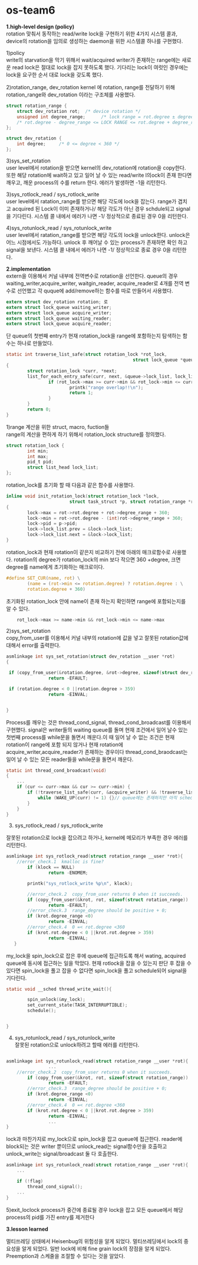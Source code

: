 # os-team6
**1.high-level design (policy)**  
rotation 맞춰서 동작하는 read/write lock을 구현하기 위한 4가지 시스템 콜과, 
device의 rotation을 임의로 생성하는 daemon을 위한 시스템콜 하나를 구현했다.

1)policy  
write의 starvation을 막기 위해서 wait/acquired writer가 존재하는
range에는 새로운 read lock은 절대로 lock을 잡지 못하도록 했다.
기다리는 lock이 여럿인 경우에는 lock을 요구한 순서 대로 lock을 갖도록 했다.

2)rotation_range, dev_rotation 
kernel 에 rotation, range를 전달하기 위해 rotation_range와 dev_rotation 이라는 구조체를 사용했다.

```c
struct rotation_range {
    struct dev_rotation rot;  /* device rotation */
    unsigned int degree_range;      /* lock range = rot.degree ± degree_range */
    /* rot.degree - degree_range <= LOCK RANGE <= rot.degree + degree_range */
};

struct dev_rotation {
    int degree;     /* 0 <= degree < 360 */
};

```

3)sys_set_rotation  
user level에서 rotation을 받으면 kernel의 dev_rotation에 rotation을 copy한다.
또한 해당 rotation에 wait하고 있고 일어 날 수 있는 read/write l의ock이 존재 한다면 깨우고, 깨운 
process의 수를 return 한다. 에러가 발생하면 -1을 리턴한다.

3)sys_rotlock_read / sys_rotlock_write  
user level에서 ratation_range를 받으면 해당 각도에 lock을 잡는다. 
range가 겹치고 acquired 된 Lock이 이미 존재하거나/ 해당 각도가 아닌 경우 schdule되고 signal을 기다린다.
시스템 콜 내에서 에러가 나면 -1/ 정상적으로 종료된 경우 0을 리턴한다.

4)sys_rotunlock_read / sys_rotunlock_write  
user level에서 ratation_range를 받으면 해당 각도의 lock을 unlock한다. unlock은 어느 시점에서도 가능하다. unlock 후 깨어날 수 있는 process가 존재하면 확인 하고 signal을 보낸다.
시스템 콜 내에서 에러가 나면 -1/ 정상적으로 종료 경우 0을 리턴한다.

**2.implementation**  
extern을 이용해서 커널 내부에 전역변수로 rotation을 선언한다.
queue의 경우 waiting_writer,acquire_writer, waitgin_reader, acquire_reader로 4개를 전역 변수로 선언했고
각 quque에 add/remove하는 함수를 따로 만들어서 사용했다.
```c
extern struct dev_rotation rotation; 로
extern struct lock_queue waiting_writer;
extern struct lock_queue acquire_writer;
extern struct lock_queue waiting_reader;
extern struct lock_queue acquire_reader;
```
단 queue의 첫번째 entry가 현재 rotation_lock을 range에 포함하는지 탐색하는 함수는 하나로 만들었다.
```c
static int traverse_list_safe(struct rotation_lock *rot_lock,
                                                struct lock_queue *queue)
{
        struct rotation_lock *curr, *next;
        list_for_each_entry_safe(curr, next, &queue->lock_list, lock_list) {
                if (rot_lock->max >= curr->min && rot_lock->min <= curr->max) {
                        printk("range overlap!!\n");
                        return 1;
                }
        }
        return 0;
}
```

1)range 계산을 위한 struct, macro, fuction들   
range의 계산을 편하게 하기 위해서  rotation_lock structure를 정의했다.
```c
struct rotation_lock {
        int min;
        int max;
        pid_t pid;
        struct list_head lock_list;
};
```
rotation_lock를 초기화 할 때 다음과 같은 함수를 사용했다.
```c
inline void init_rotation_lock(struct rotation_lock *lock,
                        struct task_struct *p, struct rotation_range *rot)
{     
        lock->max = rot->rot.degree + rot->degree_range + 360;
        lock->min = rot->rot.degree - (int)rot->degree_range + 360;
        lock->pid = p->pid;
        lock->lock_list.prev = &lock->lock_list; 
        lock->lock_list.next = &lock->lock_list;
}   
```
rotation_lock과 현재 rotation이 같은지 비교하기 전에 아래의 매크로함수로 사용했다.
rotation의 degree가 rotation_lock의 min 보다 작으면 360 +degree, 크면 degree를 name에게 초기화하는 매크로이다.
```c
#define SET_CUR(name, rot) \
        (name = (rot->min <= rotation.degree) ? rotation.degree : \
        rotation.degree + 360)
```
초기화된 rotation_lock 안에 name이 존재 하는지 확인하면 range에 포함되는지를 알 수 있다.
```c
	rot_lock->max >= name->min && rot_lock->min <= name->max
```


2)sys_set_rotation  
copy_from_user를 이용해서 커널 내부의 rotation에 값을 넣고
잘못된 rotation값에 대해서 error를 출력한다. 
```c
asmlinkage int sys_set_rotation(struct dev_rotation __user *rot)
{

 if (copy_from_user(&rotation.degree, &rot->degree, sizeof(struct dev_rotation))!=0)
                return -EFAULT;

 if (rotation.degree < 0 ||rotation.degree > 359)
                return -EINVAL;


}
```

Process를 깨우는 것은 thread_cond_signal, thread_cond_broadcast를 이용해서 구현했다.
signal은 writer들의 waiting queue를 돌며 현재 조건에서 일어 날수 있는 첫번째 process를 
while문을 돌면서 깨운다.이 때 일어 날 수 없는 조건은 현재 rotation이 range에 포함 되지 않거나
현재 rotation에 acquire_writer,acquire_reader가 존재하는 경우이다
thread_cond_braodcast는 일어 날 수 있는 모든 reader들을 while문을 돌면서 깨운다.
```c
static int thread_cond_broadcast(void)
{ 
	...
	if (cur <= curr->max && cur >= curr->min) {
		if (!traverse_list_safe(curr, &acquire_writer) && !traverse_list_safe(curr, &acquire_reader)){
			while (WAKE_UP(curr) != 1) {}// queue에는 존재하지만 아직 schedule되지 않았을 경우를 위해서 반복문을 돈다
  		}
	}
}
```
3) sys_rotlock_read / sys_rotlock_write  

잘못된 rotation으로 lock을 잡으려고 하거나, kernel에 메모리가 부족한 경우 에러를 리턴한다.
```c
asmlinkage int sys_rotlock_read(struct rotation_range __user *rot){
	//error_check.1  kmalloc is fine?
        if (klock == NULL)
                return -ENOMEM;

        printk("sys_rotlock_write %p\n", klock);

        //error_check.2  copy_from_user returns 0 when it succeeds.
        if (copy_from_user(&krot, rot, sizeof(struct rotation_range)) != 0)
                return -EFAULT;
        //error_check.3  range_degree should be positive + 0;
        if (krot.degree_range <0)
                return -EINVAL;
        //error_check.4  0 =< rot.degree <360
        if (krot.rot.degree < 0 ||krot.rot.degree > 359)
                return -EINVAL;
   }
```
my_lock을 spin_lock으로 잡은 후에 queue에 접근하도록 해서 wating, acquired queue에 동시에 접근하는
일을 막았다. 현재 rotlock을 잡을 수 있는지 판단 후 잡을 수 있다면 spin_lock을 풀고 잡을 수 없다면
spin_lock을 풀고 schedule되어 signal을 기다린다. 

```c
static void __sched thread_write_wait(){

        spin_unlock(&my_lock);
        set_current_state(TASK_INTERRUPTIBLE);
        schedule();


}

```

4) sys_rotunlock_read / sys_rotunlock_write  
잘못된 rotation으로 unlock하려고 할때 에러를 리턴한다.

```c

asmlinkage int sys_rotunlock_read(struct rotation_range __user *rot){
 				...
	//error_check.2  copy_from_user returns 0 when it succeeds.
        if (copy_from_user(&krot, rot, sizeof(struct rotation_range)) != 0)
                return -EFAULT;
        //error_check.3  range_degree should be positive + 0;
        if (krot.degree_range <0)
                return -EINVAL;
        //error_check.4  0 =< rot.degree <360
        if (krot.rot.degree < 0 ||krot.rot.degree > 359)
                return -EINVAL;
                ...
}
```
lock과 마찬가지로 my_lock으로 spin_lock을 잡고 queue에 접근한다.
reader에 block되는 것은 writer 뿐이므로 unlock_read는 signal함수만을 호출하고
unlock_write는 signal/broadcast 둘 다 호출한다.
```c
asmlinkage int sys_rotunlock_read(struct rotation_range __user *rot){
	...

	if (!flag)
    	thread_cond_signal();
    ...
}

```
5)exit_loclock
process가 중간에 종료될 경우
lock을 잡고 모든 queue에서 해당 process의 pid를 가진 entry를 제거한다

**3.lesson learned**  

멀티쓰레딩 상태에서 Heisenbug의 위험성을 알게 되었다.
멀티쓰레딩에서 lock의 중요성을 알게 되었다.
일반  lock에 비해 fine grain lock의 장점을 알게 되었다.
Preemption과 스케줄을 조절할 수 있다는 것을 알았다.
